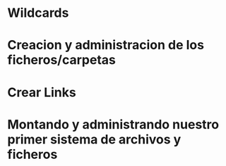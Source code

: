 # Wildcards

# Creacion y administracion de los ficheros/carpetas

# Crear Links 

# Montando y administrando nuestro primer sistema de archivos y ficheros

